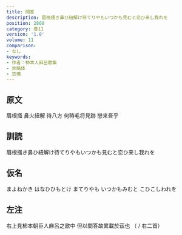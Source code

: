 ```yaml
---
title: 問答
description: 眉根掻き鼻ひ紐解け待てりやもいつかも見むと恋ひ来し我れを
position: 2808
category: 巻11
version: '1.0'
volume: 11
comparison:
- なし
keywords:
- 作者：柿本人麻呂歌集
- 非略体
- 恋情
---
```


## 原文

眉根掻 鼻火紐解 待八方 何時毛将見跡 戀来吾乎

## 訓読

眉根掻き鼻ひ紐解け待てりやもいつかも見むと恋ひ来し我れを

## 仮名

まよねかき はなひひもとけ まてりやも いつかもみむと こひこしわれを

## 左注

右上見柿本朝臣人麻呂之歌中 但以問答故累載於茲也 （ / 右二首）
